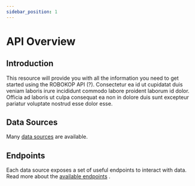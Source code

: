 ```yaml
---
sidebar_position: 1
---
```


# API Overview

## Introduction

This resource will provide you with all the information you need to get started using the ROBOKOP API (?). Consectetur ea id ut cupidatat duis veniam laboris irure incididunt commodo labore proident laborum id dolor. Officia ad laboris ut culpa consequat ea non in dolore duis sunt excepteur pariatur voluptate nostrud esse dolor esse.

## Data Sources

Many [data sources](/docs/category/data-sources) are available.

## Endpoints

Each data source exposes a set of useful endpoints to interact with data. Read more about the [available endpoints](/docs/category/endpoints) .

